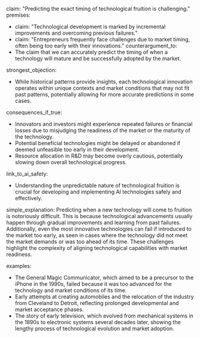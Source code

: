 claim: "Predicting the exact timing of technological fruition is challenging."
premises:
  - claim: "Technological development is marked by incremental improvements and overcoming previous failures."
  - claim: "Entrepreneurs frequently face challenges due to market timing, often being too early with their innovations."
counterargument_to:
  - The claim that we can accurately predict the timing of when a technology will mature and be successfully adopted by the market.

strongest_objection:
  - While historical patterns provide insights, each technological innovation operates within unique contexts and market conditions that may not fit past patterns, potentially allowing for more accurate predictions in some cases.

consequences_if_true:
  - Innovators and investors might experience repeated failures or financial losses due to misjudging the readiness of the market or the maturity of the technology.
  - Potential beneficial technologies might be delayed or abandoned if deemed unfeasible too early in their development.
  - Resource allocation in R&D may become overly cautious, potentially slowing down overall technological progress.

link_to_ai_safety:
  - Understanding the unpredictable nature of technological fruition is crucial for developing and implementing AI technologies safely and effectively.

simple_explanation:
  Predicting when a new technology will come to fruition is notoriously difficult. This is because technological advancements usually happen through gradual improvements and learning from past failures. Additionally, even the most innovative technologies can fail if introduced to the market too early, as seen in cases where the technology did not meet the market demands or was too ahead of its time. These challenges highlight the complexity of aligning technological capabilities with market readiness.

examples:
  - The General Magic Communicator, which aimed to be a precursor to the iPhone in the 1990s, failed because it was too advanced for the technology and market conditions of its time.
  - Early attempts at creating automobiles and the relocation of the industry from Cleveland to Detroit, reflecting prolonged developmental and market acceptance phases.
  - The story of early television, which evolved from mechanical systems in the 1890s to electronic systems several decades later, showing the lengthy process of technological evolution and market adoption.